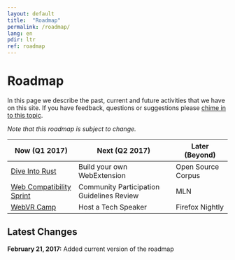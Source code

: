 ```yaml
---
layout: default
title:  "Roadmap"
permalink: /roadmap/
lang: en
pdir: ltr
ref: roadmap
---
```


# Roadmap

In this page we describe the past, current and future activities that we have on this site. If you have feedback, questions or suggestions please [chime in to this topic](https://discourse.mozilla-community.org/t/activate-mozilla-roadmap/10068).

*Note that this roadmap is subject to change.*

| Now (Q1 2017)  | Next (Q2 2017)   | Later (Beyond) |
| --- | --- | --- |
| [Dive Into Rust](/rust-hack/) | Build your own WebExtension | Open Source Corpus |
| [Web Compatibility Sprint](/webcompat-sprint/) | Community Participation Guidelines Review | MLN |
| [WebVR Camp](/webvr-camp/) | Host a Tech Speaker | Firefox Nightly |

Latest Changes
---

**February 21, 2017:** Added current version of the roadmap
